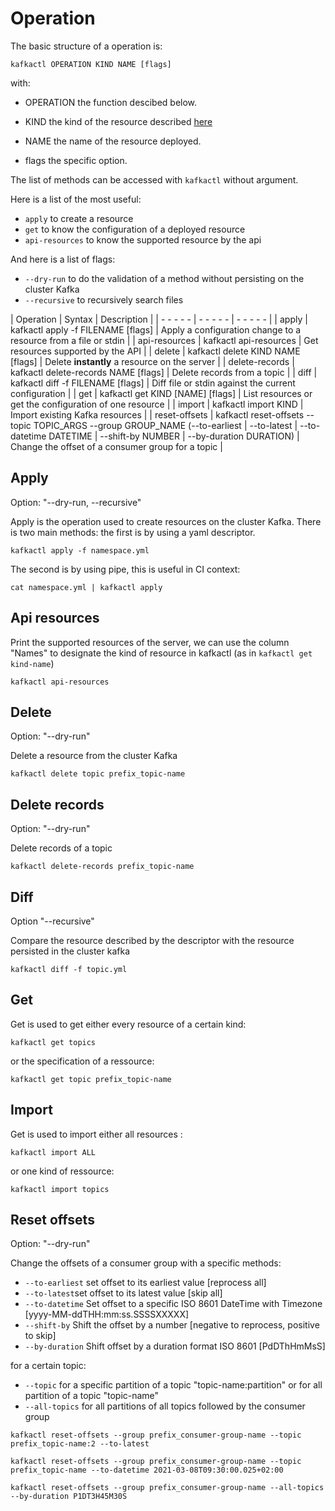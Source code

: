 # Operation

The basic structure of a operation is:
``` console
kafkactl OPERATION KIND NAME [flags]
```
with:
* OPERATION the function descibed below.

* KIND the kind of the resource described [here](RESOURCES.md) 

* NAME the name of the resource deployed.

* flags the specific option.

The list of methods can be accessed with ``kafkactl`` without argument.

Here is a list of the most useful:
- ``apply`` to create a resource
- ``get`` to know the configuration of a deployed resource
- ``api-resources`` to know the supported resource by the api

And here is a list of flags:

- ``--dry-run`` to do the validation of a method without persisting on the cluster Kafka
- ``--recursive`` to recursively search files 


| Operation      | Syntax                                                                                                                                                               | Description                                                      |
| - - - - -      | - - - - -                                                                                                                                                            | - - - - -                                                       |
| apply          | kafkactl apply -f FILENAME [flags]                                                                                                                                   | Apply a configuration change to a resource from a file or stdin |
| api-resources  | kafkactl api-resources                                                                                                                                               | Get resources supported by the API                              |
| delete         | kafkactl delete KIND NAME [flags]                                                                                                                                    | Delete **instantly** a resource on the server                   |
| delete-records | kafkactl delete-records NAME [flags]                                                                                                                                 | Delete records from a topic                                     |
| diff           | kafkactl diff -f FILENAME [flags]                                                                                                                                    | Diff file or stdin against the current configuration            |
| get            | kafkactl get KIND [NAME] [flags]                                                                                                                                     | List resources or get the configuration of one resource         |
| import         | kafkactl import KIND                                                                                                                                                 | Import existing Kafka resources                                                                |
| reset-offsets  | kafkactl reset-offsets --topic TOPIC_ARGS --group GROUP_NAME (--to-earliest \| --to-latest \| --to-datetime DATETIME \| --shift-by NUMBER \| --by-duration DURATION) | Change the offset of a consumer group for a topic               |



## Apply
Option: "--dry-run, --recursive"

Apply is the operation used to create resources on the cluster Kafka.
There is two main methods: the first is by using a yaml descriptor.
````console
kafkactl apply -f namespace.yml
````
The second is by using pipe, this is useful in CI context:
````console
cat namespace.yml | kafkactl apply
````

## Api resources

Print the supported resources of the server, we can use the column "Names" to designate the kind of resource in kafkactl (as in ``kafkactl get kind-name``)
````console
kafkactl api-resources
````
## Delete
Option: "--dry-run"

Delete a resource from the cluster Kafka
````console
kafkactl delete topic prefix_topic-name
````

## Delete records
Option: "--dry-run"

Delete records of a topic
````console
kafkactl delete-records prefix_topic-name
````

## Diff
Option "--recursive"

Compare the resource described by the descriptor with the resource persisted in the cluster kafka
````console
kafkactl diff -f topic.yml
````

## Get
Get is used to get either every resource of a certain kind:
````console
kafkactl get topics
````
or the specification of a ressource:
````console
kafkactl get topic prefix_topic-name
````

## Import
Get is used to import either all resources :
````console
kafkactl import ALL
````
or one kind of ressource:
````console
kafkactl import topics
````

## Reset offsets
Option: "--dry-run"

Change the offsets of a consumer group with a specific methods:
- ``--to-earliest`` set offset to its earliest value [reprocess all]
- ``--to-latest``set offset to its latest value [skip all]
- ``--to-datetime`` Set offset to a specific ISO 8601 DateTime with Timezone [yyyy-MM-ddTHH:mm:ss.SSSSXXXXX]
- ``--shift-by`` Shift the offset by a number [negative to reprocess, positive to skip]
- ``--by-duration`` Shift offset by a duration format ISO 8601 [PdDThHmMsS]

for a certain topic:
- ``--topic`` for a specific partition of a topic "topic-name:partition"  or for all partition of a topic "topic-name"
- ``--all-topics`` for all partitions of all topics followed by the consumer group


````console
kafkactl reset-offsets --group prefix_consumer-group-name --topic prefix_topic-name:2 --to-latest
````
````console
kafkactl reset-offsets --group prefix_consumer-group-name --topic prefix_topic-name --to-datetime 2021-03-08T09:30:00.025+02:00
````
````console
kafkactl reset-offsets --group prefix_consumer-group-name --all-topics --by-duration P1DT3H45M30S
````


